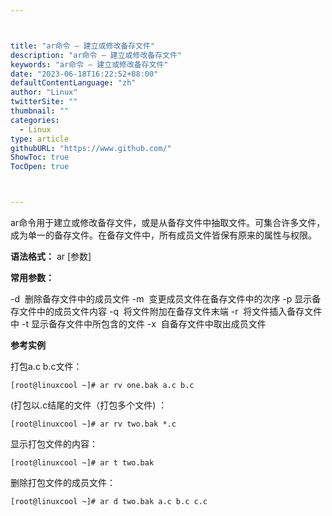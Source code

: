 ```yaml
---



title: "ar命令 – 建立或修改备存文件"
description: "ar命令 – 建立或修改备存文件"
keywords: "ar命令 – 建立或修改备存文件"
date: "2023-06-18T16:22:52+08:00"
defaultContentLanguage: "zh"
author: "Linux"
twitterSite: ""
thumbnail: ""
categories:
  - Linux
type: article
githubURL: "https://www.github.com/"
ShowToc: true
TocOpen: true



---
```


ar命令用于建立或修改备存文件，或是从备存文件中抽取文件。可集合许多文件，成为单一的备存文件。在备存文件中，所有成员文件皆保有原来的属性与权限。

**语法格式：** ar [参数]

**常用参数：**

-d  删除备存文件中的成员文件  -m  变更成员文件在备存文件中的次序  -p 显示备存文件中的成员文件内容  -q  将文件附加在备存文件末端  -r  将文件插入备存文件中  -t 显示备存文件中所包含的文件 -x  自备存文件中取出成员文件

**参考实例**

打包a.c b.c文件：

```
[root@linuxcool ~]# ar rv one.bak a.c b.c
```

(打包以.c结尾的文件（打包多个文件) ：

```
[root@linuxcool ~]# ar rv two.bak *.c
```

显示打包文件的内容：

```
[root@linuxcool ~]# ar t two.bak
```

删除打包文件的成员文件：

```
[root@linuxcool ~]# ar d two.bak a.c b.c c.c
```